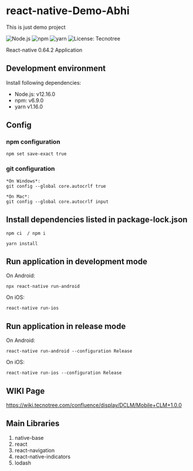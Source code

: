 # react-native-Demo-Abhi
This is just demo project

![Node.js](https://img.shields.io/badge/Node.js-v10.16.0-brightgreen.svg)
![npm](https://img.shields.io/badge/npm-v6.9.0-brightgreen.svg)
![yarn](https://img.shields.io/badge/yarn-v1.16.0-brightgreen.svg)
![License: Tecnotree](https://img.shields.io/static/v1.svg?label=Licence&message=Tecnotree&color=blue)


React-native 0.64.2 Application 

## Development environment

Install following dependencies:

- Node.js: v12.16.0   
- npm: v6.9.0
- yarn v1.16.0

## Config

### npm configuration

```
npm set save-exact true
```

### git configuration

```
*On Windows*:
git config --global core.autocrlf true

*On Mac*:
git config --global core.autocrlf input
```

## Install dependencies listed in package-lock.json

```
npm ci  / npm i
```

```
yarn install
```

## Run application in development mode

On Android:

```
npx react-native run-android
```

On iOS:

```
react-native run-ios
```

## Run application in release mode

On Android:

```
react-native run-android --configuration Release
```

On iOS:

```
react-native run-ios --configuration Release
```

## WIKI Page

https://wiki.tecnotree.com/confluence/display/DCLM/Mobile+CLM+1.0.0


## Main Libraries

1. native-base
2. react
3. react-navigation
4. react-native-indicators
5. lodash

